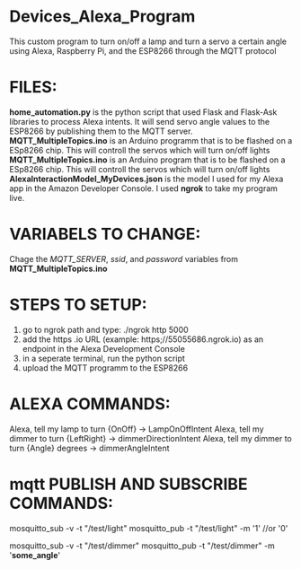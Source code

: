 # Devices_Alexa_Program
This custom program to turn on/off a lamp and turn a servo a certain angle using Alexa, Raspberry Pi, and the ESP8266 through the MQTT protocol 

# FILES: 
**home_automation.py** is the python script that used Flask and Flask-Ask libraries to process Alexa intents. It will send servo angle values to the ESP8266 by publishing them to the MQTT server.
**MQTT_MultipleTopics.ino** is an Arduino programm that is to be flashed on a ESp8266 chip. This will controll the servos which will turn on/off lights
**MQTT_MultipleTopics.ino** is an Arduino program that is to be flashed on a ESp8266 chip. This will controll the servos which will turn on/off lights
**AlexaInteractionModel_MyDevices.json** is the model I used for my Alexa app in the Amazon Developer Console.
I used **ngrok** to take my program live. 



# VARIABELS TO CHANGE:

Chage the *MQTT_SERVER*, *ssid*, and *password* variables from **MQTT_MultipleTopics.ino**

# STEPS TO SETUP:

1) go to ngrok path and type: ./ngrok http 5000
2) add the https .io URL (example: https;//55055686.ngrok.io) as an endpoint in the Alexa Development Console 
3) in a seperate terminal, run the python script
4) upload the MQTT programm to the ESP8266

# ALEXA COMMANDS:

Alexa, tell my lamp to turn {OnOff} -> LampOnOffIntent 
Alexa, tell my dimmer to turn {LeftRight} -> dimmerDirectionIntent
Alexa, tell my dimmer to turn {Angle} degrees -> dimmerAngleIntent

# mqtt PUBLISH AND SUBSCRIBE COMMANDS:
mosquitto_sub -v -t "/test/light"
mosquitto_pub -t "/test/light" -m '1' //or '0'


mosquitto_sub -v -t "/test/dimmer"
mosquitto_pub -t "/test/dimmer" -m '__some_angle__'

